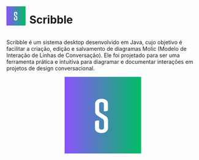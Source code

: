 <div align="left" style="display: flex; align-items: center;">
  <img src="./assets/logotipo.png" alt="Logo do Scribble" width="50" height="50" style="margin-right: 10px;">
  <h1>Scribble</h1>
</div>

Scribble é um sistema desktop desenvolvido em Java, cujo objetivo é facilitar a criação, edição e salvamento de diagramas Molic (Modelo de Interação de Linhas de Conversação). Ele foi projetado para ser uma ferramenta prática e intuitiva para diagramar e documentar interações em projetos de design conversacional.

<div align="center">
  <img src="./assets/logotipo.png" alt="Logo do Scribble" width="200" height="200">
</div>
